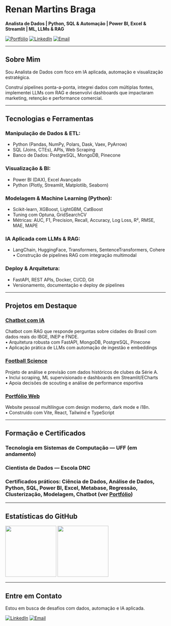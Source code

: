 # **Renan Martins Braga**

**Analista de Dados | Python, SQL & Automação | Power BI, Excel & Streamlit | ML, LLMs & RAG**

[![Portfólio](https://img.shields.io/badge/Portfólio-333333?style=for-the-badge&logo=vercel&logoColor=white)](https://renanmrbraga.github.io)
[![LinkedIn](https://img.shields.io/badge/LinkedIn-0A66C2?style=for-the-badge&logo=linkedin&logoColor=white)](https://www.linkedin.com/in/renanmrbraga)
[![Email](https://img.shields.io/badge/Email-D14836?style=for-the-badge&logo=gmail&logoColor=white)](mailto:renanmbraga@outlook.com)

---

## Sobre Mim

Sou Analista de Dados com foco em IA aplicada, automação e visualização estratégica.

Construí pipelines ponta-a-ponta, integrei dados com múltiplas fontes, implementei LLMs com RAG e desenvolvi dashboards que impactaram marketing, retenção e performance comercial.

---

## Tecnologias e Ferramentas

### Manipulação de Dados & ETL:
- Python (Pandas, NumPy, Polars, Dask, Vaex, PyArrow)
- SQL (Joins, CTEs), APIs, Web Scraping
- Banco de Dados: PostgreSQL, MongoDB, Pinecone

### Visualização & BI:
- Power BI (DAX), Excel Avançado
- Python (Plotly, Streamlit, Matplotlib, Seaborn)

### Modelagem & Machine Learning (Python):
- Scikit-learn, XGBoost, LightGBM, CatBoost
- Tuning com Optuna, GridSearchCV
- Métricas: AUC, F1, Precision, Recall, Accuracy, Log Loss, R², RMSE, MAE, MAPE

### IA Aplicada com LLMs & RAG:
- LangChain, HuggingFace, Transformers, SentenceTransformers, Cohere
• Construção de pipelines RAG com integração multimodal

### Deploy & Arquitetura:
- FastAPI, REST APIs, Docker, CI/CD, Git
- Versionamento, documentação e deploy de pipelines

---

## Projetos em Destaque

### [**Chatbot com IA**](https://github.com/renanmrbraga/chatbot-llm)  
  Chatbot com RAG que responde perguntas sobre cidades do Brasil com dados reais do IBGE, INEP e FNDE.  
  • Arquitetura robusta com FastAPI, MongoDB, PostgreSQL, Pinecone  
  • Aplicação prática de LLMs com automação de ingestão e embeddings

### [**Football Science**](https://github.com/renanmrbraga/football-science)  
  Projeto de análise e previsão com dados históricos de clubes da Série A.  
  • Inclui scraping, ML supervisionado e dashboards em Streamlit/ECharts  
  • Apoia decisões de scouting e análise de performance esportiva

### [**Portfólio Web**](https://github.com/renanmrbraga/portfolio-web)  
  Website pessoal multilíngue com design moderno, dark mode e i18n.  
  • Construído com Vite, React, Tailwind e TypeScript

---

## Formação e Certificados

### **Tecnologia em Sistemas de Computação** — UFF (em andamento)  
### **Cientista de Dados** — Escola DNC  
### Certificados práticos: Ciência de Dados, Análise de Dados, Python, SQL, Power BI, Excel, Metabase, Regressão, Clusterização, Modelagem, Chatbot (ver [Portfólio](https://renanmrbraga.github.io))

---

## Estatísticas do GitHub

<p align="left">
  <img height="160px" src="https://github-readme-stats.vercel.app/api?username=renanmrbraga&show_icons=true&theme=dark&locale=pt-br&hide_rank=true" />
  <img height="160px" src="https://github-readme-stats.vercel.app/api/top-langs/?username=renanmrbraga&layout=compact&langs_count=10&theme=dark&locale=pt-br" />
</p>

---

## Entre em Contato

Estou em busca de desafios com dados, automação e IA aplicada.  

[![LinkedIn](https://img.shields.io/badge/LinkedIn-0A66C2?style=for-the-badge&logo=linkedin&logoColor=white)](https://www.linkedin.com/in/renanmrbraga)
[![Email](https://img.shields.io/badge/Email-D14836?style=for-the-badge&logo=gmail&logoColor=white)](mailto:renanmbraga@outlook.com)
